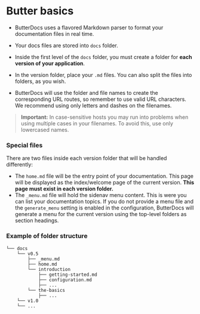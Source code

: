 # Butter basics
- ButterDocs uses a flavored Markdown parser to format your documentation files in real time.

- Your docs files are stored into `docs` folder.

- Inside the first level of the `docs` folder, you must create a folder for **each version of your application**.

- In the version folder, place your `.md` files. You can also split the files into folders, as you wish.

- ButterDocs will use the folder and file names to create the corresponding URL routes, so remember to use valid URL characters.
We recommend using only letters and dashes on the filenames.

> **Important:** In case-sensitive hosts you may run into problems when using multiple cases in your filenames. To avoid this, use only lowercased names.

### Special files
There are two files inside each version folder that will be handled differently:

- The `home.md` file will be the entry point of your documentation. This page will be displayed as the index/welcome page of the current version.
**This page must exist in each version folder.**
- The `_menu.md` file will hold the sidenav menu content. This is were you can list your documentation topics. If you do not provide a menu file and the `generate_menu` setting is enabled in the configuration, ButterDocs will generate a menu for the current version using the top-level folders as section headings.

### Example of folder structure
```plaintext
└── docs
    └── v0.5
        ├── _menu.md
        ├── home.md
        └── introduction
            ├── getting-started.md
            ├── configuration.md
            ├── ...
        └── the-basics
            ├── ...
    └── v1.0
    └── ...
```